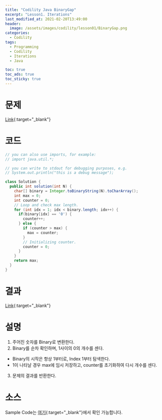 ```yaml
---
title: "Codility Java BinaryGap"
excerpt: "Lesson1. Iterations"
last_modified_at: 2021-02-20T13:49:00
header:
  image: /assets/images/codility/lesson01/BinaryGap.png
categories:
  - Codility
tags:
  - Programming
  - Codility
  - Iterations
  - Java

toc: true
toc_ads: true
toc_sticky: true
---
```

# 문제
[Link](https://app.codility.com/programmers/lessons/1-iterations/binary_gap/){:target="_blank"}

# 코드
```java
// you can also use imports, for example:
// import java.util.*;

// you can write to stdout for debugging purposes, e.g.
// System.out.println("this is a debug message");

class Solution {
  public int solution(int N) {
    char[] binary = Integer.toBinaryString(N).toCharArray();
    int max = 0;
    int counter = 0;
    // Loop and check max length.
    for (int idx = 1; idx < binary.length; idx++) {
      if(binary[idx] == '0') {
        counter++;
      } else {
        if (counter > max) {
          max = counter;
        }
        // Initializing counter.
        counter = 0;
      }
    }
    return max;
  }
}
```

# 결과
[Link](https://app.codility.com/demo/results/trainingE5EF2K-44N/){:target="_blank"}

# 설명
1. 주어진 숫자를 Binary로 변환한다.
2. Binary를 순차 확인하며, 1사이의 0의 개수를 센다.
- Binary의 시작은 항상 1부터로, Index 1부터 탐색한다.
- 1이 나타날 경우 max에 임시 저장하고, counter를 초기화하여 다시 개수를 센다.
3. 문제의 결과를 반환한다.

# 소스
Sample Code는 [여기](https://github.com/GracefulSoul/codility/blob/master/src/main/java/gracefulsoul/lesson01/BinaryGap.java){:target="_blank"}에서 확인 가능합니다.